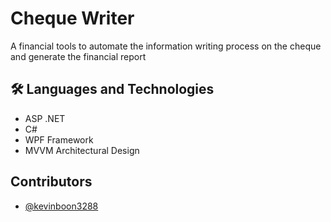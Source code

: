 ﻿# Cheque Writer

A financial tools to automate the information writing process on the cheque and generate the financial report

## 🛠 Languages and Technologies

- ASP .NET
- C#
- WPF Framework
- MVVM Architectural Design

## Contributors

- [@kevinboon3288](https://github.com/kevinboon3288)
